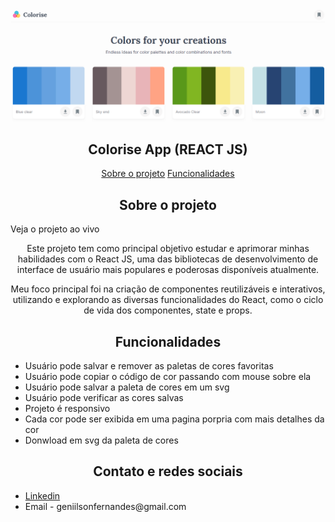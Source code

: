 <img src="ui_01.png">

<h2 align="center">Colorise App (REACT JS)</h1>

  <p align="center" id="menu">
    <a href="#sobre-o-projeto">Sobre o projeto</a>
    <a href="#funcionalidades">Funcionalidades</a>
  </p>

<h2 align="center" id="sobre-o-projeto">Sobre o projeto</h2>

<p align="cenhttps://colorise.vercel.app/">
      Veja o projeto ao vivo
    </a>
  <p>

 <p align="center">Este projeto tem como principal objetivo estudar e aprimorar minhas habilidades com o React JS, uma das bibliotecas de desenvolvimento de interface de usuário mais populares e poderosas disponíveis atualmente.</p>

<p align="center">
Meu foco principal foi na criação de componentes reutilizáveis e interativos, utilizando e explorando as diversas funcionalidades do React, como o ciclo de vida dos componentes, state e props.
</p>

<h2 align="center" id="funcionalidades">Funcionalidades</h2>
<ul>
    <li>Usuário pode salvar e remover as paletas de cores favoritas</li>
    <li>Usuário pode copiar o código de cor passando com mouse sobre ela</li>
    <li>Usuário pode salvar a paleta de cores em um svg</li>
    <li>Usuário pode verificar as cores salvas</li>
    <li>Projeto é responsivo</li>
    <li>Cada cor pode ser exibida em uma pagina porpria com mais detalhes da cor</li>
    <li>Donwload em svg da paleta de cores</li>
</ul>

<h2 align="center">Contato e redes sociais</h2>
<ul>
    <li>
      <a href="https://www.linkedin.com/in/genilson-fernandes">Linkedin</a>
    </li>
    <li>
      Email - geniilsonfernandes@gmail.com
    </li>
</ul>
